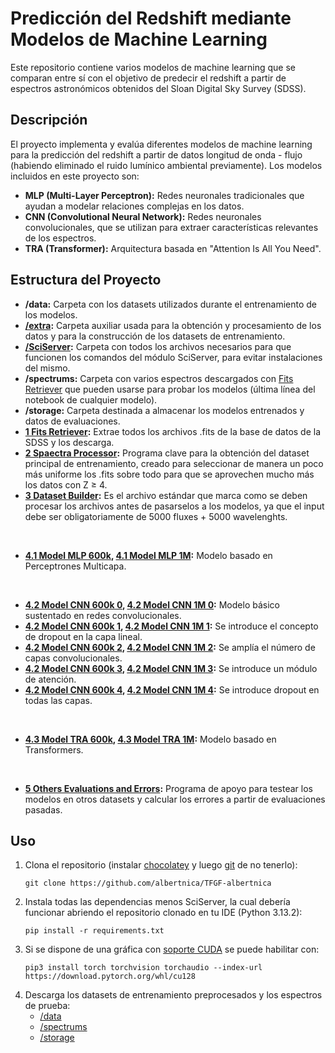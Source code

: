 # Predicción del Redshift mediante Modelos de Machine Learning

Este repositorio contiene varios modelos de machine learning que se comparan entre sí con el objetivo de predecir el redshift a partir de espectros astronómicos obtenidos del Sloan Digital Sky Survey (SDSS).

## Descripción

El proyecto implementa y evalúa diferentes modelos de machine learning para la predicción del redshift a partir de datos longitud de onda - flujo (habiendo eliminado el ruido lumínico ambiental previamente). Los modelos incluidos en este proyecto son:

- **MLP (Multi-Layer Perceptron):** Redes neuronales tradicionales que ayudan a modelar relaciones complejas en los datos.
- **CNN (Convolutional Neural Network):** Redes neuronales convolucionales, que se utilizan para extraer características relevantes de los espectros.
- **TRA (Transformer):** Arquitectura basada en "Attention Is All You Need".

## Estructura del Proyecto

- **/data:** Carpeta con los datasets utilizados durante el entrenamiento de los modelos.
- **[/extra](extra):** Carpeta auxiliar usada para la obtención y procesamiento de los datos y para la construcción de los datasets de entrenamiento.
- **[/SciServer](SciServer):** Carpeta con todos los archivos necesarios para que funcionen los comandos del módulo SciServer, para evitar instalaciones del mismo.
- **/spectrums:** Carpeta con varios espectros descargados con [Fits Retriever](<Fits Retriever.ipynb>) que pueden usarse para probar los modelos (última línea del notebook de cualquier modelo).
- **/storage:** Carpeta destinada a almacenar los modelos entrenados y datos de evaluaciones.
- **[1 Fits Retriever](<1 Fits Retriever.ipynb>):** Extrae todos los archivos .fits de la base de datos de la SDSS y los descarga.
- **[2 Spaectra Processor](<2 Spectra Processor.ipynb>):** Programa clave para la obtención del dataset principal de entrenamiento, creado para seleccionar de manera un poco más uniforme los .fits sobre todo para que se aprovechen mucho más los datos con Z ≥ 4.
- **[3 Dataset Builder](<3 Dataset Builder.ipynb>):** Es el archivo estándar que marca como se deben procesar los archivos antes de pasarselos a los modelos, ya que el input debe ser obligatoriamente de 5000 fluxes + 5000 wavelenghts.

<br />

- **[4.1 Model MLP 600k](<4.1 Model MLP 600k.ipynb>), [4.1 Model MLP 1M](<4.1 Model MLP 1M.ipynb>):** Modelo basado en Perceptrones Multicapa.

<br />

- **[4.2 Model CNN 600k 0](<4.2 Model CNN 600k 0.ipynb>), [4.2 Model CNN 1M 0](<4.2 Model CNN 1M 0.ipynb>):** Modelo básico sustentado en redes convolucionales.
- **[4.2 Model CNN 600k 1](<4.2 Model CNN 600k 1.ipynb>), [4.2 Model CNN 1M 1](<4.2 Model CNN 1M 1.ipynb>):** Se introduce el concepto de dropout en la capa lineal.
- **[4.2 Model CNN 600k 2](<4.2 Model CNN 600k 2.ipynb>), [4.2 Model CNN 1M 2](<4.2 Model CNN 1M 2.ipynb>):** Se amplía el número de capas convolucionales.
- **[4.2 Model CNN 600k 3](<4.2 Model CNN 600k 3.ipynb>), [4.2 Model CNN 1M 3](<4.2 Model CNN 1M 3.ipynb>):** Se introduce un módulo de atención.
- **[4.2 Model CNN 600k 4](<4.2 Model CNN 600k 4.ipynb>), [4.2 Model CNN 1M 4](<4.2 Model CNN 1M 4.ipynb>):** Se introduce dropout en todas las capas.

<br />

- **[4.3 Model TRA 600k](<4.3 Model TRA 600k.ipynb>), [4.3 Model TRA 1M](<4.3 Model TRA 1M.ipynb>):** Modelo basado en Transformers.

<br />

- **[5 Others Evaluations and Errors](<5 Others Evaluations and Errors.ipynb>):** Programa de apoyo para testear los modelos en otros datasets y calcular los errores a partir de evaluaciones pasadas.

## Uso

1. Clona el repositorio (instalar [chocolatey](https://chocolatey.org/install) y luego [git](https://community.chocolatey.org/packages/Git) de no tenerlo):
   ```
   git clone https://github.com/albertnica/TFGF-albertnica
   ```
2. Instala todas las dependencias menos SciServer, la cual debería funcionar abriendo el repositorio clonado en tu IDE (Python 3.13.2):
   ```
   pip install -r requirements.txt
   ```
3. Si se dispone de una gráfica con [soporte CUDA](https://developer.nvidia.com/cuda-gpus) se puede habilitar con:
   ```
   pip3 install torch torchvision torchaudio --index-url https://download.pytorch.org/whl/cu128
   ```
4. Descarga los datasets de entrenamiento preprocesados y los espectros de prueba:
   - [/data](https://unioviedo-my.sharepoint.com/:f:/g/personal/uo284776_uniovi_es/EiifkyAiWZ9HqcUwLZppl-4BypXdYoWkSBb3XhzWpCAhqw?e=ihWSAh)
   - [/spectrums](https://unioviedo-my.sharepoint.com/:f:/g/personal/uo284776_uniovi_es/EhBzxXiQb2pOuGz-wNQrxUwBxq-gw6r4Nu20r6s61r3LSg?e=C3JDgY)
   - [/storage](https://unioviedo-my.sharepoint.com/:f:/g/personal/uo284776_uniovi_es/EsZm738_E2FKoC7dOV0W8hIB3JHfctzO4ZNtGTlCgmFDTg?e=Sc1KSx)